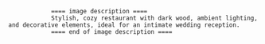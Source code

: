 
                ==== image description ====
                Stylish, cozy restaurant with dark wood, ambient lighting, and decorative elements, ideal for an intimate wedding reception.
                ==== end of image description ====
                